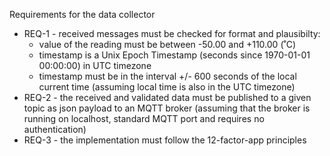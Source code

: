 Requirements for the data collector

* REQ-1 - received messages must be checked for format and plausibilty:
  * value of the reading  must be between -50.00 and +110.00 (˚C)
  * timestamp is a Unix Epoch Timestamp (seconds since 1970-01-01 00:00:00) in UTC timezone
  * timestamp must be in the interval +/- 600 seconds of the local current time (assuming local time is also in the UTC timezone)
* REQ-2 - the received and validated data must be published to a given topic as json payload to an MQTT broker (assuming that the broker is running on localhost, standard MQTT port and requires no authentication)
* REQ-3 - the implementation must follow the 12-factor-app principles


